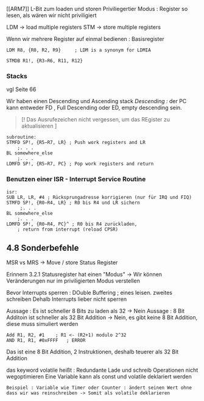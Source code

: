 [[ARM7]]
L-Bit zum loaden und storen 
Priviliegertier Modus : Register so lesen, als wären wir nicht priviligiert 

LDM -> load multiple registers 
STM -> store multiple registers 

Wenn wir mehrere Register auf einmal bedienen : Basisregister 

```
LDM R8, {R0, R2, R9}     ; LDM is a synonym for LDMIA

STMDB R1!, {R3−R6, R11, R12}
```

### Stacks 
vgl Seite 66

Wir haben einen Descending und Ascending stack 
*Descending :* der PC kann entweder FD , Full Descending oder ED, empty descending sein.

>[! Das Ausrufezeichen nicht vergessen, um das REgister zu aktualisieren ]


```
subroutine:
STMFD SP!, {R5−R7, LR} ; Push work registers and LR
	;. . .
BL somewhere_else
	;. . .
LDMFD SP!, {R5−R7, PC} ; Pop work registers and return
```

### Benutzen einer ISR - Interrupt Service Routine 
```
isr:
SUB LR, LR, #4 ; Rücksprungadresse korrigieren (nur für IRQ und FIQ)
STMFD SP!, {R0−R4, LR} ; R0 bis R4 und LR sichern
	 ;. . .
BL somewhere_else
	;. . .
LDMFD SP!, {R0−R4, PC}^ ; R0 bis R4 zurückladen,
	; return from interrupt (reload CPSR)
```


## 4.8 Sonderbefehle 
MSR vs MRS -> Move / store Status Register 

Erinnern 3.2.1 Statusregister hat einen "Modus" -> Wir können Veränderungen nur im priviligierten Modus verstellen 

Bevor Interrupts sperren : DOuble Buffering ; eines leisen. zweites schreiben
Dehalb Interrupts lieber nicht sperren 



Aussage : Es ist schneller 8 Bits zu laden als 32 -> Nein 
Aussage : 8 Bit Additoin ist schneller als 32 Bit Addition -> Nein, es gibt keine 8 Bit Addition, diese muss simuliert werden 

```
Add R1, R2, #1    ; R1 <- (R2+1) modulo 2^32
AND R1, R1, #0xFFFF   ; ERROR 
```
Das ist eine 8 Bit Addition, 2 Instruktionen, deshalb teuerer als 32 Bit Addition 


das keyword volatile heißt : Redundante Lade und schreib Operationen nicht wegoptimieren 
Eine Variable kann als const und volatile deklariert werden 

	Beispiel : Variable wie Timer oder Counter : ändert seinen Wert ohne dass wir was reinschreiben -> Somit als volatile deklarieren  




